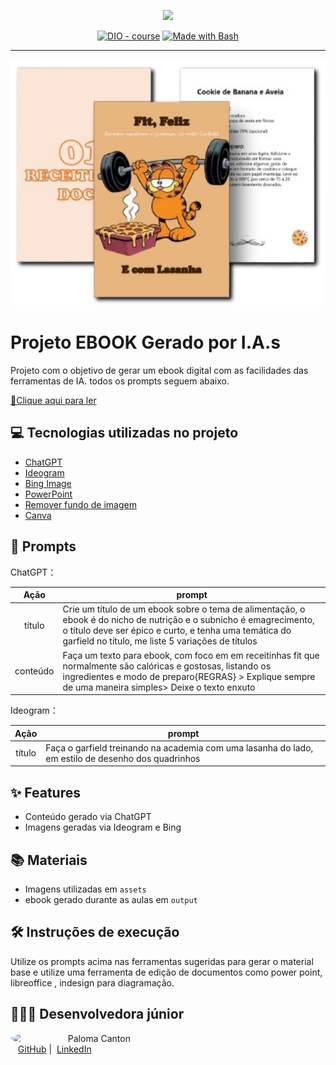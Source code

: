 <p align="center">
    <img width="100" src=".github/assets/banner.png">
</p>


<p align="center">
<a href="https://dio.me/"><img src="https://img.shields.io/badge/DIO-Course-28DA77?logo=youtube" alt="DIO - course"></a>
<a href="https://www.gnu.org/software/bash/" title="Go to Bash homepage"><img src="https://img.shields.io/badge/Prompt-Project-blue?logo=gnu-bash&amp;logoColor=white" alt="Made with Bash"></a></p>

-------


<p align="center">
<img 
    src="./assets/cover.png"
    width="600"  
/>
</p>

# Projeto EBOOK Gerado por I.A.s

Projeto com o objetivo de gerar um ebook digital com as facilidades das ferramentas de IA. todos os prompts
seguem abaixo.

<a href="https://github.com/palomacanton/prompts-recipe-to-create-a-ebook/blob/main/output/Ebook%20-%20Fit%2C%20Feliz%20E%20com%20Lasanha.prn" title="View PDF now"> 📕Clique aqui para ler</a>

## 💻 Tecnologias utilizadas no projeto

- [ChatGPT](https://chat.openai.com/) 
- [Ideogram](https://ideogram.ai/)
- [Bing Image](https://www.bing.com/images/create)
- [PowerPoint](https://www.microsoft.com/en/microsoft-365/powerpoint)
- [Remover fundo de imagem](https://www.remove.bg/pt-br)
- [Canva](https://www.canva.com/)

## 🧠 Prompts


ChatGPT：

|   Ação   | prompt                                                                                                                                                                                                                                                                         |
| :------: | ------------------------------------------------------------------------------------------------------------------------------------------------------------------------------------------------------------------------------------------------------------------------------ |
|  título  | Crie um título de um ebook sobre o tema de alimentação, o ebook é do nicho de nutrição e o subnicho é emagrecimento, o título deve ser épico e curto, e tenha uma temática do garfield no título, me liste 5 variações de títulos                                              |
| conteúdo | Faça um texto para ebook, com foco em em receitinhas fit que normalmente são calóricas e gostosas, listando os ingredientes e modo de preparo{REGRAS} > Explique sempre de uma maneira simples> Deixe o texto enxuto                                                           |


Ideogram：

|  Ação  | prompt                                                                                 |
| :----: | -------------------------------------------------------------------------------------- |
| título | Faça o garfield treinando na academia com uma lasanha do lado, em estilo de desenho dos quadrinhos |

## ✨ Features

- Conteúdo gerado via ChatGPT
- Imagens geradas via Ideogram e Bing

## 📚 Materiais

- Imagens utilizadas em `assets`
- ebook gerado durante as aulas em `output`

## 🛠️ Instruções de execução

Utilize os prompts acima nas ferramentas sugeridas para gerar o material base e utilize uma ferramenta de edição de documentos como power point, libreoffice , indesign para diagramação.

## 👩🏻‍💻 Desenvolvedora júnior

<p>
    <img 
      align=left 
      margin=10 
      width=80 
      style="border-radius: 50%;"
      src="https://avatars.githubusercontent.com/u/88590512?s=96&v=4"
    />
    <p>&nbsp&nbsp&nbspPaloma Canton<br>
    &nbsp&nbsp
    <a href="https://github.com/palomacanton">
    GitHub</a>&nbsp;|&nbsp;
    <a href="www.linkedin.com/in/palomacanton">LinkedIn</a>
</p>

